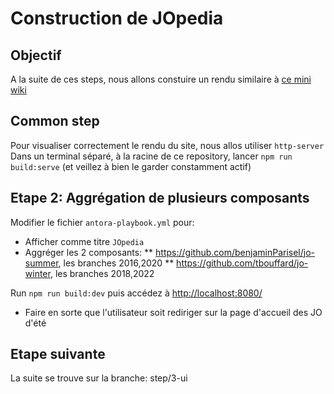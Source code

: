 # Construction de JOpedia

## Objectif

A la suite de ces steps, nous allons constuire un rendu similaire à [ce mini wiki](https://benjaminparisel.github.io/jopedia/)

## Common step

Pour visualiser correctement le rendu du site, nous allos utiliser `http-server`
Dans un terminal séparé, à la racine de ce repository, lancer `npm run build:serve` (et veillez à bien le garder constamment actif)

## Etape 2: Aggrégation de plusieurs composants

Modifier le fichier `antora-playbook.yml` pour:

- Afficher comme titre `JOpedia`
- Aggréger les 2 composants:
  ** https://github.com/benjaminParisel/jo-summer, les branches 2016,2020
  ** https://github.com/tbouffard/jo-winter, les branches 2018,2022

Run `npm run build:dev` puis accédez à [http://localhost:8080/](http://localhost:8080/)

- Faire en sorte que l'utilisateur soit rediriger sur la page d'accueil des JO d'été

## Etape suivante

La suite se trouve sur la branche: step/3-ui
